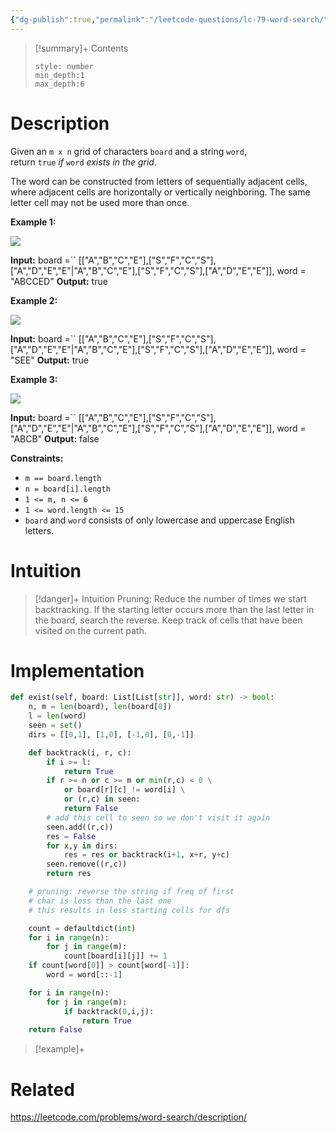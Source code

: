 ```yaml
---
{"dg-publish":true,"permalink":"/leetcode-questions/lc-79-word-search/","title":"LC 79. Word Search","tags":["lc-medium","backtracking"]}
---
```



>[!summary]+ Contents
>```toc
>style: number
>min_depth:1
>max_depth:6
>```

# Description
Given an `m x n` grid of characters `board` and a string `word`, return `true` _if_ `word` _exists in the grid_.

The word can be constructed from letters of sequentially adjacent cells, where adjacent cells are horizontally or vertically neighboring. The same letter cell may not be used more than once.

**Example 1:**

![](https://assets.leetcode.com/uploads/2020/11/04/word2.jpg)

**Input:** board =`` [["A","B","C","E"],["S","F","C","S"],["A","D","E","E"\|"A","B","C","E"],["S","F","C","S"],["A","D","E","E"]], word = "ABCCED"
**Output:** true

**Example 2:**

![](https://assets.leetcode.com/uploads/2020/11/04/word-1.jpg)

**Input:** board =`` [["A","B","C","E"],["S","F","C","S"],["A","D","E","E"\|"A","B","C","E"],["S","F","C","S"],["A","D","E","E"]], word = "SEE"
**Output:** true

**Example 3:**

![](https://assets.leetcode.com/uploads/2020/10/15/word3.jpg)

**Input:** board =`` [["A","B","C","E"],["S","F","C","S"],["A","D","E","E"\|"A","B","C","E"],["S","F","C","S"],["A","D","E","E"]], word = "ABCB"
**Output:** false

**Constraints:**

-   `m == board.length`
-   `n = board[i].length`
-   `1 <= m, n <= 6`
-   `1 <= word.length <= 15`
-   `board` and `word` consists of only lowercase and uppercase English letters.

# Intuition

>[!danger]+ Intuition
>Pruning: Reduce the number of times we start backtracking. If the starting letter occurs more than the last letter in the board, search the reverse.
>Keep track of cells that have been visited on the current path.


# Implementation
```python
def exist(self, board: List[List[str]], word: str) -> bool:
	n, m = len(board), len(board[0])
	l = len(word)
	seen = set()
	dirs = [[0,1], [1,0], [-1,0], [0,-1]]

	def backtrack(i, r, c):
		if i >= l:
			return True
		if r >= n or c >= m or min(r,c) < 0 \
			or board[r][c] != word[i] \
			or (r,c) in seen:
			return False
		# add this cell to seen so we don't visit it again
		seen.add((r,c))
		res = False
		for x,y in dirs:
			res = res or backtrack(i+1, x+r, y+c)
		seen.remove((r,c))
		return res

	# pruning: reverse the string if freq of first
	# char is less than the last one
	# this results in less starting cells for dfs

	count = defaultdict(int)
	for i in range(n):
		for j in range(m):
			count[board[i][j]] += 1
	if count[word[0]] > count[word[-1]]:
		word = word[::-1]

	for i in range(n):
		for j in range(m):
			if backtrack(0,i,j):
				return True
	return False
```

>[!example]+ 


# Related
https://leetcode.com/problems/word-search/description/